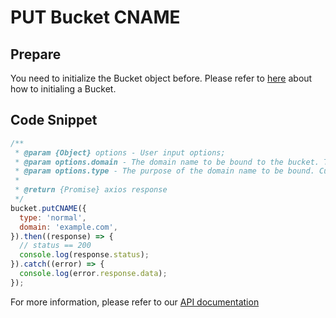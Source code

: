 # PUT Bucket CNAME

## Prepare

You need to initialize the Bucket object before. Please refer to [here](./initialize_config_and_qingstor.md) about how to initialing a Bucket.

## Code Snippet

```javascript
/**
 * @param {Object} options - User input options;
 * @param options.domain - The domain name to be bound to the bucket. The domain name must have been registered and not bound to another bucket.
 * @param options.type - The purpose of the domain name to be bound. Currently supports two types, normal and website.
 *
 * @return {Promise} axios response
 */
bucket.putCNAME({
  type: 'normal',
  domain: 'example.com',
}).then((response) => {
  // status == 200
  console.log(response.status);
}).catch((error) => {
  console.log(error.response.data);
});
```

For more information, please refer to our [API documentation](https://docsv3.qingcloud.com/storage/object-storage/api/bucket/cname/put_cname/)
